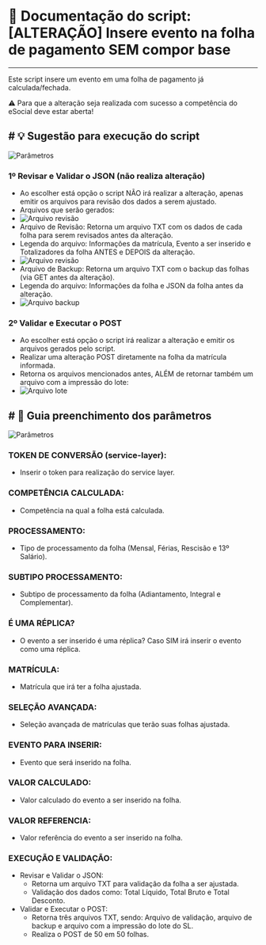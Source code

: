 ﻿# 📌 Documentação do script: [ALTERAÇÃO] Insere evento na folha de pagamento SEM compor base
---
Este script insere um evento em uma folha de pagamento já calculada/fechada.

⚠️ Para que a alteração seja realizada com sucesso a competência do eSocial deve estar aberta!

﻿# 💡 Sugestão para execução do script
---
![Parâmetros](../../../SCRIPTS/screenshots/Screenshot_2.png)
### 1º Revisar e Validar o JSON (não realiza alteração)
- Ao escolher está opção o script NÃO irá realizar a alteração, apenas emitir os arquivos para revisão dos dados a serem ajustado.
- Arquivos que serão gerados:
- ![Arquivo revisão](../../../SCRIPTS/screenshots/Screenshot_3.png)
- Arquivo de Revisão: Retorna um arquivo TXT com os dados de cada folha para serem revisados antes da alteração.
- Legenda do arquivo: Informações da matrícula, Evento a ser inserido e Totalizadores da folha ANTES e DEPOIS da alteração.
- ![Arquivo revisão](../../../SCRIPTS/screenshots/Screenshot_4.png)
- Arquivo de Backup: Retorna um arquivo TXT com o backup das folhas (via GET antes da alteração).
- Legenda do arquivo: Informações da folha e JSON da folha antes da alteração. 
- ![Arquivo backup](../SCRIPTS/screenshots/Screenshot_5.png)
  
### 2º Validar e Executar o POST
- Ao escolher está opção o script irá realizar a alteração e emitir os arquivos gerados pelo script.
- Realizar uma alteração POST diretamente na folha da matrícula informada.
- Retorna os arquivos mencionados antes, ALÉM de retornar também um arquivo com a impressão do lote:
- ![Arquivo lote](../../../SCRIPTS/screenshots/Screenshot_6.png)

﻿# 📑 Guia preenchimento dos parâmetros
---
![Parâmetros](../../../SCRIPTS/screenshots/Screenshot_1.png)
### TOKEN DE CONVERSÃO (service-layer):
- Inserir o token para realização do service layer.
### COMPETÊNCIA CALCULADA:
- Competência na qual a folha está calculada.
### PROCESSAMENTO:
- Tipo de processamento da folha (Mensal, Férias, Rescisão e 13º Salário).
### SUBTIPO PROCESSAMENTO:
- Subtipo de processamento da folha (Adiantamento, Integral e Complementar).
### É UMA RÉPLICA?
- O evento a ser inserido é uma réplica? Caso SIM irá inserir o evento como uma réplica.
### MATRÍCULA:
- Matrícula que irá ter a folha ajustada.
### SELEÇÃO AVANÇADA:
- Seleção avançada de matrículas que terão suas folhas ajustada.
### EVENTO PARA INSERIR:
- Evento que será inserido na folha.
### VALOR CALCULADO:
- Valor calculado do evento a ser inserido na folha.
### VALOR REFERENCIA:
- Valor referência do evento a ser inserido na folha.
### EXECUÇÃO E VALIDAÇÃO:
- Revisar e Validar o JSON:
  - Retorna um arquivo TXT para validação da folha a ser ajustada.
  - Validação dos dados como: Total Líquido, Total Bruto e Total Desconto.
- Validar e Executar o POST:
  - Retorna três arquivos TXT, sendo: Arquivo de validação, arquivo de backup e arquivo com a impressão do lote do SL.
  - Realiza o POST de 50 em 50 folhas. 
